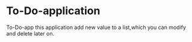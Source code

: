 # To-Do-application
To-Do-app
this application add new value to a list,which you can modify and delete later on.
